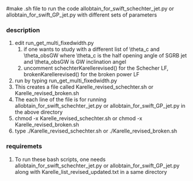 #make .sh file to run the code allobtain_for_swift_schechter_jet.py or allobtain_for_swift_GP_jet.py with different sets of parameters

### description 
1. edit run_get_multi_fixedwidth.py 
    1. if one wants to study with a different list of \theta_c and \theta_obsGW where \theta_c is the half opening angle of SGRB jet and \theta_obsGW is GW inclination angel 
    2. uncomment schechterKarellerevised() for the Schecher LF, brokenKarellerevised() for the broken power LF 
2. run by typing run_get_multi_fixedwidth.py 
3. This creates a file called Karelle_revised_schechter.sh or Karelle_revised_broken.sh
4. The each line of the file is for running allobtain_for_swift_schechter_jet.py or allobtain_for_swift_GP_jet.py in the above directory 
5. chmod -x Karelle_revised_schechter.sh or chmod -x Karelle_revised_broken.sh 
6. type ./Karelle_revised_schechter.sh or ./Karelle_revised_broken.sh

### requiremets 
1. To run these bash scripts, one needs allobtain_for_swift_schechter_jet.py or  allobtain_for_swift_GP_jet.py along with Karelle_list_revised_updated.txt in a same directory
